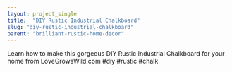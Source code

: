 ```yaml
---
layout: project_single
title:  "DIY Rustic Industrial Chalkboard"
slug: "diy-rustic-industrial-chalkboard"
parent: "brilliant-rustic-home-decor"
---
```

Learn how to make this gorgeous DIY Rustic Industrial Chalkboard for your home from LoveGrowsWild.com #diy #rustic #chalk